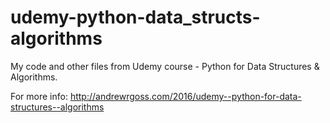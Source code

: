 # udemy-python-data_structs-algorithms
My code and other files from Udemy course - Python for Data Structures &amp; Algorithms.

For more info: http://andrewrgoss.com/2016/udemy--python-for-data-structures--algorithms
